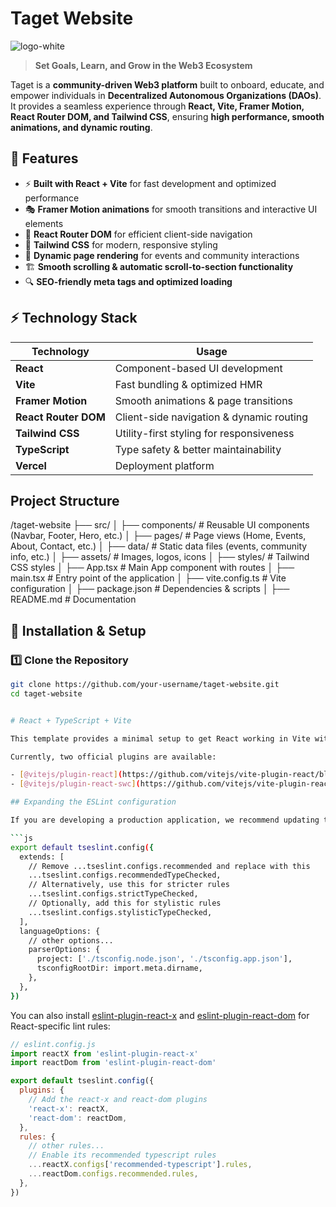 # Taget Website
![logo-white](https://github.com/user-attachments/assets/a58c78d7-2967-421c-b3de-51c92c068065)

> **Set Goals, Learn, and Grow in the Web3 Ecosystem**  

Taget is a **community-driven Web3 platform** built to onboard, educate, and empower individuals in **Decentralized Autonomous Organizations (DAOs)**. It provides a seamless experience through **React, Vite, Framer Motion, React Router DOM, and Tailwind CSS**, ensuring **high performance, smooth animations, and dynamic routing**.

## 📌 Features
- ⚡ **Built with React + Vite** for fast development and optimized performance  
- 🎭 **Framer Motion animations** for smooth transitions and interactive UI elements  
- 🔗 **React Router DOM** for efficient client-side navigation  
- 🎨 **Tailwind CSS** for modern, responsive styling  
- 📅 **Dynamic page rendering** for events and community interactions  
- 🏗 **Smooth scrolling & automatic scroll-to-section functionality**  
- 🔍 **SEO-friendly meta tags and optimized loading**  

## ⚡ Technology Stack
| **Technology**           | **Usage**                                    |
|--------------------------|----------------------------------------------|
| **React**                | Component-based UI development               |
| **Vite**                 | Fast bundling & optimized HMR                |
| **Framer Motion**        | Smooth animations & page transitions         |
| **React Router DOM**     | Client-side navigation & dynamic routing     |
| **Tailwind CSS**         | Utility-first styling for responsiveness     |
| **TypeScript**           | Type safety & better maintainability         |
| **Vercel**       | Deployment platform                          |

## Project Structure 

/taget-website
 ├── src/
 │   ├── components/         # Reusable UI components (Navbar, Footer, Hero, etc.)
 │   ├── pages/              # Page views (Home, Events, About, Contact, etc.)
 │   ├── data/               # Static data files (events, community info, etc.)
 │   ├── assets/             # Images, logos, icons
 │   ├── styles/             # Tailwind CSS styles
 │   ├── App.tsx             # Main App component with routes
 │   ├── main.tsx            # Entry point of the application
 │   ├── vite.config.ts      # Vite configuration
 │   ├── package.json        # Dependencies & scripts
 │   ├── README.md           # Documentation


## 🚀 Installation & Setup
### 1️⃣ Clone the Repository
```bash
git clone https://github.com/your-username/taget-website.git
cd taget-website


# React + TypeScript + Vite

This template provides a minimal setup to get React working in Vite with HMR and some ESLint rules.

Currently, two official plugins are available:

- [@vitejs/plugin-react](https://github.com/vitejs/vite-plugin-react/blob/main/packages/plugin-react) uses [Babel](https://babeljs.io/) for Fast Refresh
- [@vitejs/plugin-react-swc](https://github.com/vitejs/vite-plugin-react/blob/main/packages/plugin-react-swc) uses [SWC](https://swc.rs/) for Fast Refresh

## Expanding the ESLint configuration

If you are developing a production application, we recommend updating the configuration to enable type-aware lint rules:

```js
export default tseslint.config({
  extends: [
    // Remove ...tseslint.configs.recommended and replace with this
    ...tseslint.configs.recommendedTypeChecked,
    // Alternatively, use this for stricter rules
    ...tseslint.configs.strictTypeChecked,
    // Optionally, add this for stylistic rules
    ...tseslint.configs.stylisticTypeChecked,
  ],
  languageOptions: {
    // other options...
    parserOptions: {
      project: ['./tsconfig.node.json', './tsconfig.app.json'],
      tsconfigRootDir: import.meta.dirname,
    },
  },
})
```

You can also install [eslint-plugin-react-x](https://github.com/Rel1cx/eslint-react/tree/main/packages/plugins/eslint-plugin-react-x) and [eslint-plugin-react-dom](https://github.com/Rel1cx/eslint-react/tree/main/packages/plugins/eslint-plugin-react-dom) for React-specific lint rules:

```js
// eslint.config.js
import reactX from 'eslint-plugin-react-x'
import reactDom from 'eslint-plugin-react-dom'

export default tseslint.config({
  plugins: {
    // Add the react-x and react-dom plugins
    'react-x': reactX,
    'react-dom': reactDom,
  },
  rules: {
    // other rules...
    // Enable its recommended typescript rules
    ...reactX.configs['recommended-typescript'].rules,
    ...reactDom.configs.recommended.rules,
  },
})
```
